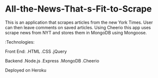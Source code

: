 # All-the-News-That-s-Fit-to-Scrape

This is an application that scrapes articles from the new York Times. User can then leave comments on saved articles. Using Cheerio this app uses scrape news from NYT and stores them in MongoDB using Mongoose.

:Technologies:

Front End:
.HTML
.CSS
.jQuery

Backend
.Node.js
.Express
.MongoDB
.Cheerio

Deployed on Heroku


